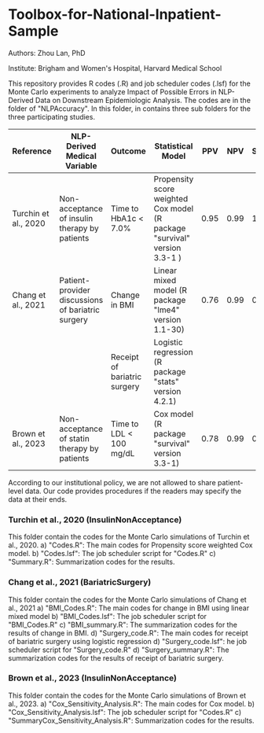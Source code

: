 # Toolbox-for-National-Inpatient-Sample

Authors: Zhou Lan, PhD

Institute: Brigham and Women's Hospital, Harvard Medical School

This repository provides R codes (.R) and job scheduler codes (.lsf) for the Monte Carlo experiments to analyze Impact of Possible Errors in NLP-Derived Data on Downstream Epidemiologic Analysis. The codes are in the folder of "NLPAccuracy". In this folder, in contains three sub folders for the three participating studies.

| Reference | NLP-Derived Medical Variable | Outcome | Statistical Model | PPV | NPV | Sensitivity |
| --------- | ---------------------------- | ------- | ----------------- | --- | --- | ----------- |
| Turchin et al., 2020 | Non-acceptance of insulin therapy by patients | Time to HbA1c < 7.0% | Propensity score weighted Cox model (R package "survival" version 3.3-1 ) | 0.95 | 0.99 | 1.00 |
| Chang et al., 2021 | Patient-provider discussions of bariatric surgery | Change in BMI | Linear mixed model (R package "lme4" version 1.1-30) | 0.76 | 0.99 | 0.89 |
|  |  | Receipt of bariatric surgery | Logistic regression (R package "stats" version 4.2.1) |  |  |  |
| Brown et al., 2023 | Non-acceptance of statin therapy by patients | Time to LDL < 100 mg/dL | Cox model (R package "survival" version 3.3-1) | 0.78 | 0.99 | 0.88 |

According to our institutional policy, we are not allowed to share patient-level data. Our code provides procedures if the readers may specify the data at their ends.

### Turchin et al., 2020 (InsulinNonAcceptance)
This folder contain the codes for the Monte Carlo simulations of Turchin et al., 2020. 
a) "Codes.R": The main codes for Propensity score weighted Cox model.
b) "Codes.lsf": The job scheduler script for "Codes.R"
c) "Summary.R": Summarization codes for the results.

### Chang et al., 2021 (BariatricSurgery)
This folder contain the codes for the Monte Carlo simulations of Chang et al., 2021 
a) "BMI_Codes.R": The main codes for change in BMI using linear mixed model
b) "BMI_Codes.lsf": The job scheduler script for "BMI_Codes.R"
c) "BMI_summary.R": The summarization codes for the results of change in BMI.
d) "Surgery_code.R": The main codes for receipt of bariatric surgery using logistic regression
d) "Surgery_code.lsf": he job scheduler script for "Surgery_code.R"
d) "Surgery_summary.R": The summarization codes for the results of receipt of bariatric surgery.

### Brown et al., 2023 (InsulinNonAcceptance)
This folder contain the codes for the Monte Carlo simulations of Brown et al., 2023. 
a) "Cox_Sensitivity_Analysis.R": The main codes for Cox model.
b) "Cox_Sensitivity_Analysis.lsf": The job scheduler script for "Codes.R"
c) "SummaryCox_Sensitivity_Analysis.R": Summarization codes for the results.
